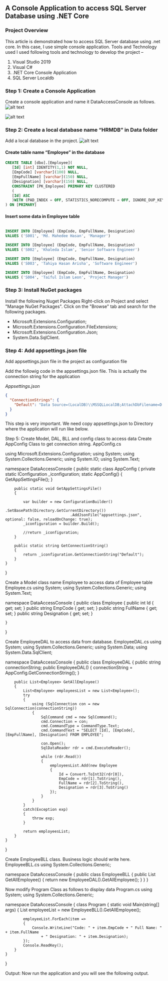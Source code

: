 ## A Console Application to access SQL Server Database using .NET Core

### Project Overview
This article is demonstrated how to access SQL Server database using .net core. In this case, I use simple console application.
Tools and Technology used
I used following tools and technology to develop the project – 

1.	Visual Studio 2019
2.	Visual C#
3.	.NET Core Console Application
4.	SQL Server Localdb

### Step 1: Create a Console Application
Create a console application and name it DataAccessConsole as follows.
![alt text](https://github.com/mahedee/Articles/blob/master/img/DBCore-01.png "Create a Console Application")

![alt text](https://github.com/mahedee/Articles/blob/master/img/DBCore-02.png "Create a Console Application")

### Step 2: Create a local database name “HRMDB” in Data folder
Add a local database in the project.
![alt text](https://github.com/mahedee/Articles/blob/master/img/DBCore-03.png) 

#### Create table name “Employee” in the database

```SQL
CREATE TABLE [dbo].[Employee](  
   [Id] [int] IDENTITY(1,1) NOT NULL,  
   [EmpCode] [varchar](100) NULL,
   [EmpFullName] [varchar](150) NULL,
   [Designation] [varchar](150) NULL,
   CONSTRAINT [PK_Employee] PRIMARY KEY CLUSTERED  
   (  
   [Id] ASC  
   )WITH (PAD_INDEX = OFF, STATISTICS_NORECOMPUTE = OFF, IGNORE_DUP_KEY = OFF, ALLOW_ROW_LOCKS = ON,    ALLOW_PAGE_LOCKS = ON) ON [PRIMARY]  
) ON [PRIMARY]

```

#### Insert some data in Employee table
```SQL

INSERT INTO [Employee] (EmpCode, EmpFullName, Designation) 
VALUES ('S001', 'Md. Mahedee Hasan', 'Manager')

INSERT INTO [Employee] (EmpCode, EmpFullName, Designation) 
VALUES ('S002', 'Khaleda Islam', 'Senior Software Engineer')

INSERT INTO [Employee] (EmpCode, EmpFullName, Designation) 
VALUES ('S003', 'Tahiya Hasan Arisha', 'Software Engineer')

INSERT INTO [Employee] (EmpCode, EmpFullName, Designation) 
VALUES ('S004', 'Taiful Islam Leon', 'Project Manager')

````
### Step 3: Install NuGet packages
Install the following Nuget Packages
Right-click on Project and select "Manage NuGet Packages".
Click on the "Browse" tab and search for the following packages.

* Microsoft.Extensions.Configuration;
* Microsoft.Extensions.Configuration.FileExtensions;
* Microsoft.Extensions.Configuration.Json;
* System.Data.SqlClient.

### Step 4: Add appsettings.json file
Add appsettings.json file in the project as configuration file

Add the followig code in the appsettings.json file. This is actually the connection string for the application

*Appsettings.json*

```JSON
{
  "ConnectionStrings": {
    "Default": "Data Source=(LocalDB)\\MSSQLLocalDB;AttachDbFilename=D:\\Temp\\DataAccessConsole\\DataAccessConsole\\Data\\HRMDB.mdf;Integrated Security=True"
  }
}

```
This step is very important. We need copy appsettings.json to Directory where the application will run like below.
 


Step 5: Create Model, DAL, BLL and config class to access data
Create AppConfig Class to get connection string.
AppConfig.cs

using Microsoft.Extensions.Configuration;
using System;
using System.Collections.Generic;
using System.IO;
using System.Text;

namespace DataAccessConsole
{
    public static class AppConfig
    {
        private static IConfiguration _iconfiguration;
        static AppConfig()
        {
            GetAppSettingsFile();
        }

        public static void GetAppSettingsFile()
        {

            var builder = new ConfigurationBuilder()
                                 .SetBasePath(Directory.GetCurrentDirectory())
                                 .AddJsonFile("appsettings.json", optional: false, reloadOnChange: true);
            _iconfiguration = builder.Build();

            //return _iconfiguration;
        }

        public static string GetConnectionString()
        {
            return _iconfiguration.GetConnectionString("Default");
        }
    }
}


Create a Model class name Employee to access data of Employee table
Employee.cs
using System;
using System.Collections.Generic;
using System.Text;

namespace DataAccessConsole
{
    public class Employee
    {
        public int Id { get; set; }
        public string EmpCode { get; set; }
        public string FullName { get; set; }
        public string Designation { get; set; }

    }
}

Create EmployeeDAL to access data from database.
EmployeeDAL.cs
using System;
using System.Collections.Generic;
using System.Data;
using System.Data.SqlClient;

namespace DataAccessConsole
{
    public class EmployeeDAL
    {
        public string connectionString;
        public EmployeeDAL()
        {
            connectionString = AppConfig.GetConnectionString();
        }

        public List<Employee> GetAllEmployee()
        {
            List<Employee> employeesList = new List<Employee>();
            try
            {
                using (SqlConnection con = new SqlConnection(connectionString))
                {
                    SqlCommand cmd = new SqlCommand();
                    cmd.Connection = con;
                    cmd.CommandType = CommandType.Text;
                    cmd.CommandText = "SELECT [Id], [EmpCode], [EmpFullName], [Designation] FROM EMPLOYEE";

                    con.Open();
                    SqlDataReader rdr = cmd.ExecuteReader();

                    while (rdr.Read())
                    {
                        employeesList.Add(new Employee
                        {
                            Id = Convert.ToInt32(rdr[0]),
                            EmpCode = rdr[1].ToString(),
                            FullName = rdr[2].ToString(),
                            Designation = rdr[3].ToString()
                        });
                    }
                }
            }
            catch(Exception exp)
            {
                throw exp;
            }

            return employeesList;
        }
    }
}

Create EmployeeBLL class. Business logic should write here.
EmployeeBLL.cs
using System.Collections.Generic;

namespace DataAccessConsole
{
    public class EmployeeBLL
    {
        public List<Employee> GetAllEmployee()
        {
            return new EmployeeDAL().GetAllEmployee();
        }
    }
}

Now modify Program Class as follows to display data 
Program.cs
using System;
using System.Collections.Generic;

namespace DataAccessConsole
{
    class Program
    {
        static void Main(string[] args)
        {
            List<Employee> employeeList = new EmployeeBLL().GetAllEmployee();

            employeeList.ForEach(item =>
            {
                Console.WriteLine("Code: " + item.EmpCode + " Full Name: " + item.FullName 
                    + " Designation: " + item.Designation);
            });
            Console.ReadKey();
        }
    }

}

Output: Now run the application and you will see the following output.

 

